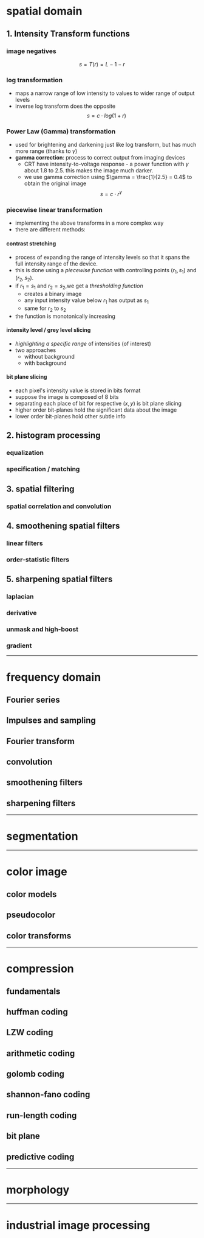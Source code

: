 # spatial domain
## 1. Intensity Transform functions
### image negatives
$$s = T(r) = L-1-r$$
### log transformation
- maps a narrow range of low intensity to values to wider range of output levels
- inverse log transform does the opposite
$$s = c \cdot log(1+r)$$
### Power Law (Gamma) transformation
- used for brightening and darkening just like log transform, but has much more range (thanks to $\gamma$)
- **gamma correction**: process to correct output from imaging devices
	- CRT have intensity-to-voltage response - a power function with $\gamma$ about 1.8 to 2.5. this makes the image much darker. 
	- we use gamma correction using $\gamma = \frac{1}{2.5} = 0.4$ to obtain the original image
$$s = c \cdot r^{\gamma}$$
### piecewise linear transformation
- implementing the above transforms in a more complex way
- there are different methods:

#### contrast stretching
- process of expanding the range of intensity levels so that it spans the full intensity range of the device.
- this is done using a *piecewise function* with controlling points $(r_1,s_1)$ and $(r_2,s_2)$.
- if $r_1=s_1$ and $r_2=s_2$,we get a *thresholding function*
	- creates a binary image
	- any input intensity value below $r_1$ has output as $s_1$
	- same for $r_2$ to $s_2$
- the function is monotonically increasing

#### intensity level / grey level slicing
- *highlighting a specific range* of intensities (of interest)
- two approaches
	- without background
	- with background

#### bit plane slicing
- each pixel's intensity value is stored in bits format
- suppose the image is composed of 8 bits
- separating each place of bit for respective $(x,y)$ is bit plane slicing
- higher order bit-planes hold the significant data about the image
- lower order bit-planes hold other subtle info

## 2. histogram processing
### equalization
### specification / matching

## 3. spatial filtering
### spatial correlation and convolution

## 4. smoothening spatial filters
### linear filters
### order-statistic filters

## 5. sharpening spatial filters
### laplacian
### derivative
### unmask and high-boost
### gradient

---
# frequency domain
## Fourier series
## Impulses and sampling
## Fourier transform
## convolution
## smoothening filters
## sharpening filters

---
# segmentation


---
# color image
## color models
## pseudocolor
## color transforms

---
# compression
## fundamentals
## huffman coding
## LZW coding
## arithmetic coding
## golomb coding
## shannon-fano coding
## run-length coding
## bit plane
## predictive coding

---
# morphology


---
# industrial image processing
